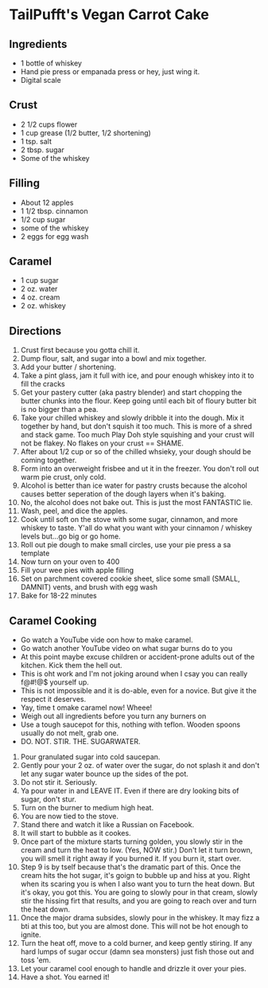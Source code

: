 # TailPufft's Vegan Carrot Cake

## Ingredients

- 1 bottle of whiskey
- Hand pie press or empanada press or hey, just wing it.
- Digital scale

## Crust

- 2 1/2 cups flower
- 1 cup grease (1/2 butter, 1/2 shortening)
- 1 tsp. salt
- 2 tbsp. sugar
- Some of the whiskey

## Filling

- About 12 apples
- 1 1/2 tbsp. cinnamon
- 1/2 cup sugar
- some of the whiskey
- 2 eggs for egg wash

## Caramel

- 1 cup sugar
- 2 oz. water
- 4 oz. cream
- 2 oz. whiskey

## Directions

1. Crust first because you gotta chill it.
2. Dump flour, salt, and sugar into a bowl and mix together.
3. Add your butter / shortening.
4. Take a pint glass, jam it full with ice, and pour enough whiskey
 into it to fill the cracks
5. Get your pastery cutter (aka pastry blender) and start chopping the
 butter chunks into the flour. Keep going until each bit of floury
 butter bit is no bigger than a pea.
6. Take your chilled whiskey and slowly dribble it into the dough. Mix
 it together by hand, but don't squish it too much. This is more of a
 shred and stack game. Too much Play Doh style squishing and your
 crust will not be flakey. No flakes on your crust == SHAME.
7. After about 1/2 cup or so of the chilled whsieky, your dough should
 be coming together.
8. Form into an overweight frisbee and ut it in the freezer. You don't
 roll out warm pie crust, only cold.
9. Alcohol is better than ice water for pastry crusts because the
 alcohol causes better seperation of the dough layers when it's
 baking.
10. No, the alcohol does not bake out. This is just the most FANTASTIC
 lie.
11. Wash, peel, and dice the apples.
12. Cook until soft on the stove with some sugar, cinnamon, and more
 whiskey to taste. Y'all do what you want with your cinnamon /
 whiskey levels but...go big or go home.
13. Roll out pie dough to make small circles, use your pie press a sa
 template
14. Now turn on your oven to 400
15. Fill your wee pies with apple filling
16. Set on parchment covered cookie sheet, slice some small (SMALL,
 DAMNIT) vents, and brush with egg wash
17. Bake for 18-22 minutes

## Caramel Cooking

- Go watch a YouTube vide oon how to make caramel.
- Go watch another YouTube video on what sugar burns do to you
- At this point maybe excuse children or accident-prone adults out of
 the kitchen. Kick them the hell out.
- This is oht work and I'm not joking around when I csay you can
 really f@#!@\$ yourself up.
- This is not impossible and it is do-able, even for a novice. But
 give it the respect it deserves.
- Yay, time t omake caramel now! Wheee!
- Weigh out all ingredients before you turn any burners on
- Use a tough saucepot for this, nothing with teflon. Wooden spoons
 usually do not melt, grab one.
- DO. NOT. STIR. THE. SUGARWATER.

1. Pour granulated sugar into cold saucepan.
2. Gently pour your 2 oz. of water over the sugar, do not splash it and
 don't let any sugar water bounce up the sides of the pot.
3. Do not stir it. Seriously.
4. Ya pour water in and LEAVE IT. Even if there are dry looking bits of
 sugar, don't stur.
5. Turn on the burner to medium high heat.
6. You are now tied to the stove.
7. Stand there and watch it like a Russian on Facebook.
8. It will start to bubble as it cookes.
9. Once part of the mixture starts turning golden, you slowly stir in
 the cream and turn the heat to low. (Yes, NOW stir.) Don't let it
 turn brown, you will smell it right away if you burned it. If you
 burn it, start over.
10. Step 9 is by tself because that's the dramatic part of this. Once
 the cream hits the hot sugar, it's goign to bubble up and hiss at
 you. Right when its scaring you is when I also want you to turn the
 heat down. But it's okay, you got this. You are going to slowly pour
 in that cream, slowly stir the hissing firt that results, and you
 are going to reach over and turn the heat down.
11. Once the major drama subsides, slowly pour in the whiskey. It may
 fizz a bti at this too, but you are almost done. This will not be
 hot enough to ignite.
12. Turn the heat off, move to a cold burner, and keep gently stiring.
 If any hard lumps of sugar occur (damn sea monsters) just fish those
 out and toss 'em.
13. Let your caramel cool enough to handle and drizzle it over your
 pies.
14. Have a shot. You earned it!
